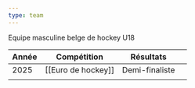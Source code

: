 ```yaml
---
type: team
---
```

Equipe masculine belge de hockey U18

| Année | Compétition        | Résultats      |     |
| ----- | ------------------ | -------------- | --- |
| 2025  | [[Euro de hockey]] | Demi-finaliste |     |
|       |                    |                |     |